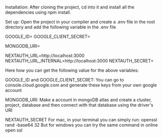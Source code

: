 Installation:
After cloning the project, cd into it and install all the dependencies using npm install.

Set up:
Open the project in your compiler and create a .env file in the root directory and add the following variable in the .env file

GOOGLE_ID=
GOOGLE_CLIENT_SECRET=

MONGODB_URI=

NEXTAUTH_URL=http://localhost:3000
NEXTAUTH_URL_INTERNAL=http://localhost:3000
NEXTAUTH_SECRET= 


Here how you can get the following value for the above variables:

GOOGLE_ID and GOOGLE_CLIENT_SECRET:
You can go to console.cloud.google.com and generate these keys from your own google account

MONGODB_URI:
Make a account in mongoDB atlas and create a cluster, project, database and then connect with that database using the driver's URI

NEXTAUTH_SECRET
For mac, in your terminal you can simply run:
openssl rand -base64 32 
But for windows you can try the same command in online open ssl
